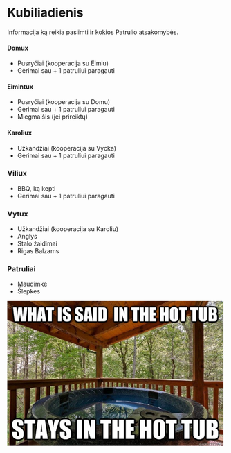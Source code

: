 # Kubiliadienis

Informacija ką reikia pasiimti ir kokios Patrulio atsakomybės.

#### Domux
- Pusryčiai (kooperacija su Eimiu)
- Gėrimai sau + 1 patruliui paragauti

#### Eimintux
- Pusryčiai (kooperacija su Domu)
- Gėrimai sau + 1 patruliui paragauti
- Miegmaišis (jei prireiktų)

#### Karoliux
- Užkandžiai (kooperacija su Vycka)
- Gėrimai sau + 1 patruliui paragauti

### Viliux
- BBQ, ką kepti
- Gėrimai sau + 1 patruliui paragauti

### Vytux
- Užkandžiai (kooperacija su Karoliu)
- Anglys
- Stalo žaidimai
- Rigas Balzams

### Patruliai
- Maudimke
- Šlepkes


<div align="left">
  <img src="./picture/tube.jpg" alt="CPU utilization" width="500">
</div>
